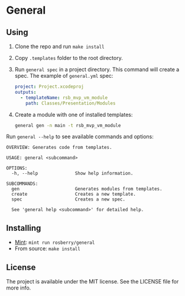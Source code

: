 # General

## Using

1. Clone the repo and run `make install`

2. Copy `.templates` folder to the root directory.

3. Run `general spec` in a project directory. This command will create a spec. The example of `general.yml` spec:

   ```yml
   project: Project.xcodeproj
   outputs:
     - templateName: rsb_mvp_vm_module
       path: Classes/Presentation/Modules
   ```

4. Create a module with one of installed templates:

   ```bash
   general gen -n main -t rsb_mvp_vm_module
   ```

Run `general --help` to see available commands and options:

```
OVERVIEW: Generates code from templates.

USAGE: general <subcommand>

OPTIONS:
  -h, --help              Show help information.

SUBCOMMANDS:
  gen                     Generates modules from templates.
  create                  Creates a new template.
  spec                    Creates a new spec.

  See 'general help <subcommand>' for detailed help.
```

## Installing

- [Mint](https://github.com/yonaskolb/Mint): `mint run rosberry/general`
- From source: `make install`

## License

The project is available under the MIT license. See the LICENSE file for more info.